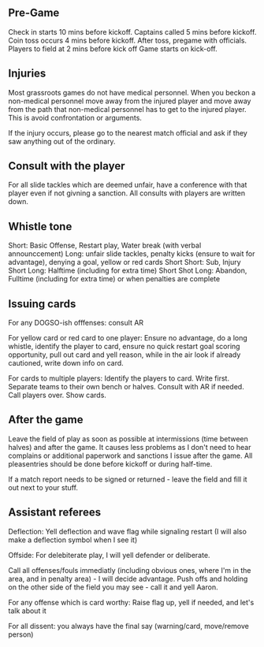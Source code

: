 ## Pre-Game

Check in starts 10 mins before kickoff. 
Captains called 5 mins before kickoff.
Coin toss occurs 4 mins before kickoff. 
After toss, pregame with officials. 
Players to field at 2 mins before kick off
Game starts on kick-off.

## Injuries

Most grassroots games do not have medical personnel. When you beckon a non-medical personnel move away from the injured player and move away from the path that non-medical personnel has to get to the injured player. This is avoid confrontation or arguments.

If the injury occurs, please go to the nearest match official and ask if they saw anything out of the ordinary. 

## Consult with the player

For all slide tackles which are deemed unfair, have a conference with that player even if not givning a sanction. All consults with players are written down.

## Whistle tone

Short: Basic Offense, Restart play, Water break (with verbal announccement)
Long: unfair slide tackles, penalty kicks (ensure to wait for advantage), denying a goal, yellow or red cards
Short Short: Sub, Injury
Short Long: Halftime (including for extra time)
Short Shot Long: Abandon, Fulltime (including for extra time) or when penalties are complete

## Issuing cards

For any DOGSO-ish offfenses: consult AR

For yellow card or red card to one player: Ensure no advantage, do a long whistle, identify the player to card, ensure no quick restart goal scoring opportunity, pull out card and yell reason, while in the air look if already cautioned, write down info on card.

For cards to multiple players: Identify the players to card. Write first. Separate teams to their own bench or halves. Consult with AR if needed. Call players over. Show cards.

## After the game

Leave the field of play as soon as possible at intermissions (time between halves) and after the game. It causes less problems as I don't need to hear complains or additional paperwork and sanctions I issue after the game. All pleasentries should be done before kickoff or during half-time.

If a match report needs to be signed or returned - leave the field and fill it out next to your stuff. 

## Assistant referees

Deflection: Yell deflection and wave flag while signaling restart (I will also make a deflection symbol when I see it)

Offside: For delebiterate play, I will yell defender or deliberate.

Call all offenses/fouls immediatly (including obvious ones, where I'm in the area, and in penalty area) - I will decide advantage. Push offs and holding on the other side of the field you may see - call it and yell Aaron.

For any offense which is card worthy: Raise flag up, yell if needed, and let's talk about it

For all dissent: you always have the final say (warning/card, move/remove person)
